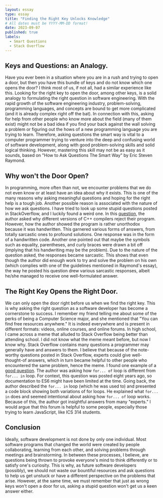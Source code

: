 ```yaml
---
layout: essay
type: essay
title: "Finding the Right Key Unlocks Knowledge"
# All dates must be YYYY-MM-DD format!
date: 2023-09-07
published: true
labels:
  - Smart Questions
  - Stack Overflow
---
```


## Keys and Questions: an Analogy.

Have you ever been in a situation where you are in a rush and trying to open a door, but then you have this bundle of keys and do not know which one opens the door? I think most of us, if not all, had a similar experience like this. Looking for the right key to open the door, among other keys, is a solid analogy to formulating the right question in software engineering. With the rapid growth of the software engineering industry, problem-solving, programming languages, and concepts are bound to get more complicated (and it is already complex right off the bat). In connection with this, asking for help from other people who know more about the field (many of them exist) might not be a bad idea if you find your back against the wall solving a problem or figuring out the hows of a new programming language you are trying to learn. Therefore, asking questions the smart way is vital to a computer programmer trying to venture into the deep and confusing world of software development, along with good problem-solving skills and solid logical thinking. However, mastering this skill may not be as easy as it sounds, based on "How to Ask Questions The Smart Way" by Eric Steven Raymond. 

## Why won't the Door Open?

In programming, more often than not, we encounter problems that we do not even know or at least have an idea about why it exists. This is one of the many reasons why asking meaningful questions and hoping for the right help is a tough job. Another possible reason is associated with the nature of how we ask questions. I have tried to look up some stupid questions posted in StackOverflow, and I luckily found a weird one. In this <a href = "https://stackoverflow.com/questions/5508110/why-is-this-program-erroneously-rejected-by-three-c-compilers"> question</a>, the author asked why different versions of C++ compilers reject their program. However, how the author showed the program is rather unorthodox because it was handwritten. This garnered various forms of answers, from totally sarcastic ones to profound solutions. One response was in the form of a handwritten code. Another one pointed out that maybe the symbols such as equality, parentheses, and curly braces were drawn a bit off (implying that his handwriting may be the problem). Due to the nature of the question asked, the responses became sarcastic. This shows that even though the author did enough work to try and solve the problem on his own (which complies with one of the guidelines mentioned in Raymond's essay),  the way he posted his question drew various sarcastic responses, albeit he/she managed to receive one well-formulated answer.

## The Right Key Opens the Right Door.

We can only open the door right before us when we find the right key. This is why asking the right question as a software developer has become a cornerstone to success. I remember my friend telling me about some of the perks of being a Computer Science major, and she mentioned that "You can find free resources anywhere." It is indeed everywhere and is present in different formats: videos, online courses, and online forums. In high school, I came across a meme that alluded to Stack Overflow being better than attending school. I did not know what the meme meant before, but now I know why. Stack Overflow contains many questions a programmer may generally have and answers to them. I believe that because of the note-worthy questions posted in Stack Overflow, experts could give well-thought-of answers, which in turn became helpful to other people who encountered the same problem, hence the meme. I found one example of a <a href = "https://stackoverflow.com/questions/29285897/difference-between-for-in-and-for-of-statements">good question</a>. The author was asking how `for... of` loop is different from `for... in` loop. For context, this question was posted eight years ago, so documentation to ES6 might have been limited at the time. Going back, the author described the `for... in` loop (which he was used to) and presented a code block showing both variations of for loops. He explained what `for... in` does and seemed intentional about asking how `for... of` loop works. Because of this, the author got insightful answers from many "experts." I would argue that this forum is helpful to some people, especially those trying to learn JavaScript, like ICS 314 students.


## Conclusion

Ideally, software development is not done by only one individual. Most software programs that changed the world were created by people collaborating, learning from each other, and solving problems through meetings and brainstorming. In between these processes, I believe, are questions being thrown to provoke everyone's mind to think differently or to satisfy one's curiosity. This is why, as future software developers (possibly), we should not waste our bountiful resources and ask questions to help us get unstuck or have a different perspective on the problems that arise. However, at the same time, we must remember that just as wrong keys won't open a door for us, asking a stupid question won't get us a keen answer either.
<!--<img width="200px" class="rounded float-start pe-4" src="../img/difficulty/degree_difficulty.jpg"> -->


